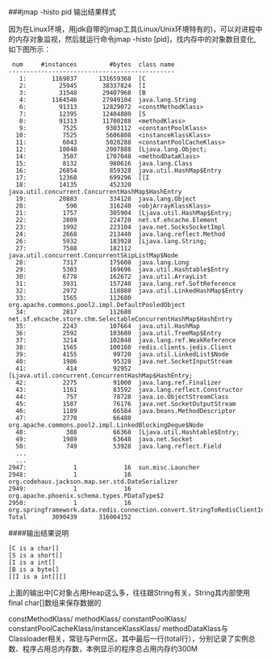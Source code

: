###jmap -histo pid 输出结果样式

因为在Linux环境，用jdk自带的jmap工具(Linux/Unix环境特有的)，可以对进程中的内存对象监视，然后就运行命令jmap -histo [pid]，找内存中的对象数目变化,如下图所示：

	 num     #instances         #bytes  class name
	----------------------------------------------
	   1:       1169837      131659368  [C
	   2:         25945       38337824  [I
	   3:         31548       29407968  [B
	   4:       1164546       27949104  java.lang.String
	   6:         91313       12829072  <constMethodKlass>
	   7:         12395       12404880  [S
	   8:         91313       11700288  <methodKlass>
	   9:          7525        9303112  <constantPoolKlass>
	  10:          7525        5606808  <instanceKlassKlass>
	  11:          6043        5028288  <constantPoolCacheKlass>
	  12:         10048        2007888  [Ljava.lang.Object;
	  14:          3507        1707048  <methodDataKlass>
	  15:          8132         980616  java.lang.Class
	  16:         26854         859328  java.util.HashMap$Entry
	  17:         12368         699296  [[I
	  18:         14135         452320  java.util.concurrent.ConcurrentHashMap$HashEntry
	  19:         20883         334128  java.lang.Object
	  20:           590         316240  <objArrayKlassKlass>
	  21:          1757         305904  [Ljava.util.HashMap$Entry;
	  22:          2809         224720  net.sf.ehcache.Element
	  23:          1992         223104  java.net.SocksSocketImpl
	  24:          2668         213440  java.lang.reflect.Method
	  26:          5932         183928  [Ljava.lang.String;
	  27:          7588         182112  java.util.concurrent.ConcurrentSkipListMap$Node
	  28:          7317         175608  java.lang.Long
	  29:          5303         169696  java.util.Hashtable$Entry
	  30:          6778         162672  java.util.ArrayList
	  31:          3931         157240  java.lang.ref.SoftReference
	  32:          2972         118880  java.util.LinkedHashMap$Entry
	  33:          1565         112680  org.apache.commons.pool2.impl.DefaultPooledObject
	  34:          2817         112680  net.sf.ehcache.store.chm.SelectableConcurrentHashMap$HashEntry
	  35:          2243         107664  java.util.HashMap
	  36:          2592         103680  java.util.TreeMap$Entry
	  37:          3214         102848  java.lang.ref.WeakReference
	  38:          1565         100160  redis.clients.jedis.Client
	  39:          4155          99720  java.util.LinkedList$Node
	  40:          1986          95328  java.net.SocketInputStream
	  41:           414          92952  [Ljava.util.concurrent.ConcurrentHashMap$HashEntry;
	  42:          2275          91000  java.lang.ref.Finalizer
	  43:          1161          83592  java.lang.reflect.Constructor
	  44:           757          78728  java.io.ObjectStreamClass
	  45:          1587          76176  java.net.SocketOutputStream
	  46:          1189          66584  java.beans.MethodDescriptor
	  47:          2770          66480  org.apache.commons.pool2.impl.LinkedBlockingDeque$Node
	  48:           388          66368  [Ljava.util.Hashtable$Entry;
	  49:          1989          63648  java.net.Socket
	  50:           749          53928  java.lang.reflect.Field
	  ...
	  ...
	2947:             1             16  sun.misc.Launcher
	2948:             1             16  org.codehaus.jackson.map.ser.std.DateSerializer
	2949:             1             16  org.apache.phoenix.schema.types.PDataType$2
	2950:             1             16  org.springframework.data.redis.connection.convert.StringToRedisClientInfoConverter
	Total       3090439      316004152

####输出结果说明

	[C is a char[]
	[S is a short[]
	[I is a int[]
	[B is a byte[]
	[[I is a int[][]
	
上面的输出中[C对象占用Heap这么多，往往跟String有关，String其内部使用final char[]数组来保存数据的

constMethodKlass/ methodKlass/ constantPoolKlass/ constantPoolCacheKlass/instanceKlassKlass/ methodDataKlass与Classloader相关，常驻与Perm区。其中最后一行(total行），分别记录了实例总数、程序占用总内存数，本例显示的程序总占用内存约300M

